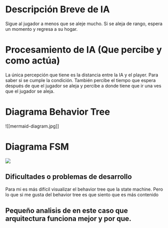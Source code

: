 
# Descripción Breve de IA
Sigue al jugador a menos que se aleje mucho. Si se aleja de rango, espera un momento y regresa a su hogar.

# Procesamiento de IA (Que percibe y como actúa)
  La única percepción que tiene es la distancia entre la IA y el player. Para saber si se cumple la condición. También percibe el tiempo que espera después de que el jugador se aleja y percibe a donde tiene que ir una ves que el jugador se aleja.
# Diagrama Behavior Tree
![[mermaid-diagram.jpg]]

# Diagrama FSM

![](Pasted%image%20251101092250.png)
## Dificultades o problemas de desarrollo
Para mi es más difícil visualizar el behavior tree que la state machine. Pero lo que si me gusta del behavior tree es que siento que es más contenido

## Pequeño analisis de en este caso que arquitectura funciona mejor y por que.
